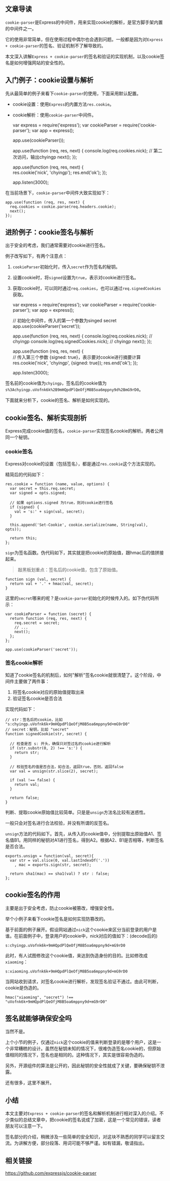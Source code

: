 ##  文章导读 ##

`cookie-parser`是Express的中间件，用来实现cookie的解析，是官方脚手架内置的中间件之一。

它的使用非常简单，但在使用过程中偶尔也会遇到问题。一般都是因为对`Express + cookie-parser`的签名、验证机制不了解导致的。

本文深入讲解`Express + cookie-parser`的签名和验证的实现机制，以及cookie签名是如何增强网站的安全性的。

##  入门例子：cookie设置与解析 ##

先从最简单的例子来看下`cookie-parser`的使用，下面采用默认配置。

 *  cookie设置：使用`Express`的内置方法`res.cookie`。
 *  cookie解析：使用`cookie-parser`中间件。

    var express = require('express');
    var cookieParser = require('cookie-parser');
    var app = express();
    
    app.use(cookieParser());
    
    app.use(function (req, res, next) {
      console.log(req.cookies.nick); // 第二次访问，输出chyingp
      next();
    });
    
    app.use(function (req, res, next) {  
      res.cookie('nick', 'chyingp');
      res.end('ok');
    });
    
    app.listen(3000);

在当前场景下，`cookie-parser`中间件大致实现如下：

    app.use(function (req, res, next) {
      req.cookies = cookie.parse(req.headers.cookie);
      next();
    });

##  进阶例子：cookie签名与解析 ##

出于安全的考虑，我们通常需要对cookie进行签名。

例子改写如下，有两个注意点：

1.  `cookieParser`初始化时，传入`secret`作为签名的秘钥。
2.  设置cookie时，将`signed`设置为`true`，表示对cookie进行签名。
3.  获取cookie时，可以同时通过`req.cookies`，也可以通过`req.signedCookies`获取。

    var express = require('express');
    var cookieParser = require('cookie-parser');
    var app = express();
    
    // 初始化中间件，传入的第一个参数为singed secret
    app.use(cookieParser('secret'));
    
    app.use(function (req, res, next) {
      console.log(req.cookies.nick); // chyingp
      console.log(req.signedCookies.nick); // chyingp
      next();
    });
    
    app.use(function (req, res, next) {  
      // 传入第三个参数 {signed: true}，表示要对cookie进行摘要计算
      res.cookie('nick', 'chyingp', {signed: true});
      res.end('ok');
    });
    
    app.listen(3000);

签名前的cookie值为`chyingp`，签名后的cookie值为`s%3Achyingp.uVofnk6k%2B9mHQpdPlQeOfjM8B5oa6mppny9d%2BmG9rD0`。

下面就来分析下，cookie的签名、解析是如何实现的。

##  cookie签名、解析实现剖析 ##

Express完成cookie值的签名，`cookie-parser`实现签名cookie的解析。两者公用同一个秘钥。

###  cookie签名 ###

Express对cookie的设置（包括签名），都是通过`res.cookie`这个方法实现的。

精简后的代码如下：

    res.cookie = function (name, value, options) {  
      var secret = this.req.secret;
      var signed = opts.signed;
    
      // 如果 options.signed 为true，则对cookie进行签名
      if (signed) {
        val = 's:' + sign(val, secret);
      }
    
      this.append('Set-Cookie', cookie.serialize(name, String(val), opts));
    
      return this;
    };

`sign`为签名函数。伪代码如下，其实就是把cookie的原始值，跟hmac后的值拼接起来。

> 敲黑板划重点：签名后的cookie值，包含了原始值。

    function sign (val, secret) {
      return val + '.' + hmac(val, secret);
    }

这里的`secret`哪来的呢？是`cookie-parser`初始化的时候传入的。如下伪代码所示：

    var cookieParser = function (secret) {
      return function (req, res, next) {
        req.secret = secret;
        // ...
        next();
      };
    };
    
    app.use(cookieParser('secret'));

###  签名cookie解析 ###

知道了cookie签名的机制后，如何"解析"签名cookie就很清楚了。这个阶段，中间件主要做了两件事：

1.  将签名cookie对应的原始值提取出来
2.  验证签名cookie是否合法

实现代码如下：

    // str：签名后的cookie，比如 "s:chyingp.uVofnk6k+9mHQpdPlQeOfjM8B5oa6mppny9d+mG9rD0"
    // secret：秘钥，比如 "secret"
    function signedCookie(str, secret) {
    
      // 检查是否 s: 开头，确保只对签过名的cookie进行解析
      if (str.substr(0, 2) !== 's:') {
        return str;
      }
    
      // 校验签名的值是否合法，如合法，返回true，否则，返回false
      var val = unsign(str.slice(2), secret);
      
      if (val !== false) {
        return val;
      }
    
      return false;
    }

判断、提取cookie原始值比较简单。只是是`unsign`方法名比较有迷惑性。

一般只会对签名进行合法校验，并没有所谓的反签名。

`unsign`方法的代码如下。首先，从传入的cookie值中，分别提取出原始值A1、签名值B1。用同样的秘钥对A1进行签名，得到A2。根据A2、B1是否相等，判断签名是否合法。

    exports.unsign = function(val, secret){
      var str = val.slice(0, val.lastIndexOf('.'))
        , mac = exports.sign(str, secret);
      
      return sha1(mac) == sha1(val) ? str : false;
    };

##  cookie签名的作用 ##

主要是出于安全考虑，防止cookie被篡改，增强安全性。

举个小例子来看下cookie签名是如何实现防篡改的。

基于前面的例子展开。假设网站通过`nick`这个cookie来区分当前登录的用户是谁。在前面例子中，登录用户的cookie中，nick对应的值如下：(decode后的)

    s:chyingp.uVofnk6k+9mHQpdPlQeOfjM8B5oa6mppny9d+mG9rD0

此时，有人试图修改这个cookie值，来达到伪造身份的目的。比如修改成`xiaoming`：

    s:xiaoming.uVofnk6k+9mHQpdPlQeOfjM8B5oa6mppny9d+mG9rD0

当网站收到请求，对签名cookie进行解析，发现签名验证不通过。由此可判断，cookie是伪造的。

    hmac("xiaoming", "secret") !== "uVofnk6k+9mHQpdPlQeOfjM8B5oa6mppny9d+mG9rD0"

##  签名就能够确保安全吗 ##

当然不是。

上个小节的例子，仅通过`nick`这个cookie的值来判断登录的是哪个用户，这是一个非常糟糕的设计。虽然在秘钥未知的情况下，很难伪造签名cookie的，但原始值相同的情况下，签名也是相同的。这种情况下，其实是很容易伪造的。

另外，开源组件的算法是公开的，因此秘钥的安全性就成了关键，要确保秘钥不泄露。

还有很多，这里不展开。

##  小结 ##

本文主要对`Express + cookie-parser`的签名和解析机制进行相对深入的介绍。不少类似的总结文章中，把cookie的签名说成了加密，这是一个常见的错误，读者朋友可以注意一下。

签名部分的介绍，稍微涉及一些简单的安全知识，对这块不熟悉的同学可以留言交流。为讲解方便，部分段落、用词可能不够严谨。如有错漏，敬请指出。

##  相关链接 ##

https://github.com/expressjs/cookie-parser